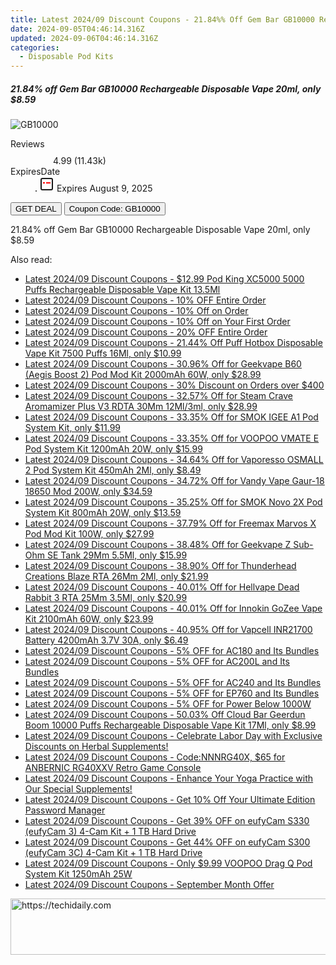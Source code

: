 ```yaml
---
title: Latest 2024/09 Discount Coupons - 21.84%% Off Gem Bar GB10000 Rechargeable Disposable Vape 20Ml, only $8.59
date: 2024-09-05T04:46:14.316Z
updated: 2024-09-06T04:46:14.316Z
categories:
  - Disposable Pod Kits
---
```



<div class="max-w-4xl mx-auto grid grid-cols-1 lg:max-w-5xl lg:gap-x-20 lg:grid-cols-2">
  <div class="relative p-3 col-start-1 row-start-1 flex flex-col-reverse rounded-lg bg-gradient-to-t from-black/75 via-black/0 sm:bg-none sm:row-start-2 sm:p-0 lg:row-start-1">
    <h5 class="mt-1 text-lg font-semibold text-white sm:text-slate-900 md:text-2xl dark:sm:text-white">21.84% off Gem Bar GB10000 Rechargeable Disposable Vape 20ml, only $8.59</h5>
  </div>
  
  <div class="col-start-1 col-end-3 row-start-1 grid gap-4 sm:mb-6 sm:grid-cols-4 lg:col-start-2 lg:row-span-6 lg:row-end-6 lg:mb-0 lg:gap-6">
      <img src="https://static.shareasale.com/image/90958/deal/000000_17032364375916.png" onClick="javascript:window.open(decodeURIComponent('https%3A%2F%2Fwww.shareasale.com%2Fu.cfm%3Fd%3D1081320%26m%3D90958%26u%3D4338022'), '_blank');void(0);" alt="GB10000" class="h-60 w-full rounded-lg object-cover sm:col-span-2 sm:h-52 lg:col-span-full" loading="lazy" />
    
  </div>
  <dl class="row-start-2 mt-4 flex items-center text-xs font-medium sm:row-start-3 sm:mt-1 md:mt-2.5 lg:row-start-2">
    <dt class="sr-only">Reviews</dt>
    <dd class="flex items-center text-indigo-600 dark:text-indigo-400">
      <svg width="24" height="24" fill="none" aria-hidden="true" class="mr-1 stroke-current dark:stroke-indigo-500">
        <path d="m12 5 2 5h5l-4 4 2.103 5L12 16l-5.103 3L9 14l-4-4h5l2-5Z" stroke-width="2" stroke-linecap="round" stroke-linejoin="round" />
      </svg>
      <span>4.99 <span class="font-normal text-slate-400">(11.43k)</span></span>
    </dd>
    <dt class="sr-only">ExpiresDate</dt>
    <dd class="flex items-center">
      <svg width="2" height="2" aria-hidden="true" fill="currentColor" class="mx-3 text-slate-300">
        <circle cx="1" cy="1" r="1" />
      </svg>
      <svg width="24" height="24" viewBox="0 0 24 24" fill="none" stroke="currentColor" stroke-width="2">
        <rect x="3" y="3" width="18" height="18" rx="2" fill="#fff" />
        <path d="M6 10L18 10" stroke="red" stroke-width="2" fill="none" />
        <path d="M10 6L10 18" stroke="#fff" stroke-width="2" fill="none" />
      </svg>
      Expires August 9, 2025    </dd>
  </dl>
  <div class="col-start-1 row-start-3 mt-4 self-center sm:col-start-2 sm:row-span-2 sm:row-start-2 sm:mt-0 lg:col-start-1 lg:row-start-3 lg:row-end-4 lg:mt-6">
    <button type="button" onClick="javascript:window.open(decodeURIComponent('https%3A%2F%2Fwww.shareasale.com%2Fu.cfm%3Fd%3D1081320%26m%3D90958%26u%3D4338022'), '_blank');void(0);" class="rounded-lg bg-red-600 px-3 py-2 text-sm font-medium leading-6 text-white">GET DEAL</button>
    <button type="button" onClick="javascript:window.open(decodeURIComponent('https%3A%2F%2Fwww.shareasale.com%2Fu.cfm%3Fd%3D1081320%26m%3D90958%26u%3D4338022'), '_blank');void(0);" class="border-dashed border-2 border-indigo-600 bg-green-100 text-sm leading-6 font-medium py-2 px-3 rounded-lg">Coupon Code: GB10000</button>
  </div>
  <p class="col-start-1 mt-4 text-sm leading-6 sm:col-span-2 lg:col-span-1 lg:row-start-4 lg:mt-6 dark:text-slate-400">
    21.84% off Gem Bar GB10000 Rechargeable Disposable Vape 20ml, only $8.59 
  </p>
</div>
<span class="atpl-alsoreadstyle">Also read:</span>
<div><ul>
<li><a href="https://coupons.techidaily.com/coupon-928711-share-90958-sale/"><u>Latest 2024/09 Discount Coupons - $12.99 Pod King XC5000 5000 Puffs Rechargeable Disposable Vape Kit 13.5Ml</u></a></li>
<li><a href="https://coupons.techidaily.com/coupon-1232914-share-155620-sale/"><u>Latest 2024/09 Discount Coupons - 10% OFF  Entire Order</u></a></li>
<li><a href="https://coupons.techidaily.com/coupon-1072100-share-136652-sale/"><u>Latest 2024/09 Discount Coupons - 10% Off on Order</u></a></li>
<li><a href="https://coupons.techidaily.com/coupon-1007207-share-136652-sale/"><u>Latest 2024/09 Discount Coupons - 10% Off on Your First Order</u></a></li>
<li><a href="https://coupons.techidaily.com/coupon-1232915-share-155620-sale/"><u>Latest 2024/09 Discount Coupons - 20% OFF  Entire Order</u></a></li>
<li><a href="https://coupons.techidaily.com/coupon-934183-share-90958-sale/"><u>Latest 2024/09 Discount Coupons - 21.44% Off Puff Hotbox Disposable Vape Kit 7500 Puffs 16Ml, only $10.99</u></a></li>
<li><a href="https://coupons.techidaily.com/coupon-910061-share-90958-sale/"><u>Latest 2024/09 Discount Coupons - 30.96% Off for Geekvape B60 (Aegis Boost 2) Pod Mod Kit 2000mAh 60W, only $28.99</u></a></li>
<li><a href="https://coupons.techidaily.com/coupon-1232916-share-155620-sale/"><u>Latest 2024/09 Discount Coupons - 30% Discount on Orders over $400</u></a></li>
<li><a href="https://coupons.techidaily.com/coupon-920596-share-90958-sale/"><u>Latest 2024/09 Discount Coupons - 32.57% Off for Steam Crave Aromamizer Plus V3 RDTA 30Mm 12Ml/3ml, only $28.99</u></a></li>
<li><a href="https://coupons.techidaily.com/coupon-936625-share-90958-sale/"><u>Latest 2024/09 Discount Coupons - 33.35% Off for SMOK IGEE A1 Pod System Kit, only $11.99</u></a></li>
<li><a href="https://coupons.techidaily.com/coupon-924525-share-90958-sale/"><u>Latest 2024/09 Discount Coupons - 33.35% Off for VOOPOO VMATE E Pod System Kit 1200mAh 20W, only $15.99</u></a></li>
<li><a href="https://coupons.techidaily.com/coupon-920918-share-90958-sale/"><u>Latest 2024/09 Discount Coupons - 34.64% Off for Vaporesso OSMALL 2 Pod System Kit 450mAh 2Ml, only $8.49</u></a></li>
<li><a href="https://coupons.techidaily.com/coupon-901522-share-90958-sale/"><u>Latest 2024/09 Discount Coupons - 34.72% Off for Vandy Vape Gaur-18 18650 Mod 200W, only $34.59</u></a></li>
<li><a href="https://coupons.techidaily.com/coupon-925254-share-90958-sale/"><u>Latest 2024/09 Discount Coupons - 35.25% Off for SMOK Novo 2X Pod System Kit 800mAh 20W, only $13.59</u></a></li>
<li><a href="https://coupons.techidaily.com/coupon-931982-share-90958-sale/"><u>Latest 2024/09 Discount Coupons - 37.79% Off for Freemax Marvos X Pod Mod Kit 100W, only $27.99</u></a></li>
<li><a href="https://coupons.techidaily.com/coupon-934131-share-90958-sale/"><u>Latest 2024/09 Discount Coupons - 38.48% Off for Geekvape Z Sub-Ohm SE Tank 29Mm 5.5Ml, only $15.99</u></a></li>
<li><a href="https://coupons.techidaily.com/coupon-912154-share-90958-sale/"><u>Latest 2024/09 Discount Coupons - 38.90% Off for Thunderhead Creations Blaze RTA 26Mm 2Ml, only $21.99</u></a></li>
<li><a href="https://coupons.techidaily.com/coupon-915303-share-90958-sale/"><u>Latest 2024/09 Discount Coupons - 40.01% Off for Hellvape Dead Rabbit 3 RTA 25Mm 3.5Ml, only $20.99</u></a></li>
<li><a href="https://coupons.techidaily.com/coupon-920919-share-90958-sale/"><u>Latest 2024/09 Discount Coupons - 40.01% Off for Innokin GoZee Vape Kit 2100mAh 60W, only $23.99</u></a></li>
<li><a href="https://coupons.techidaily.com/coupon-933468-share-90958-sale/"><u>Latest 2024/09 Discount Coupons - 40.95% Off for Vapcell INR21700 Battery 4200mAh 3.7V 30A, only $6.49</u></a></li>
<li><a href="https://coupons.techidaily.com/coupon-1227451-share-109567-sale/"><u>Latest 2024/09 Discount Coupons - 5% OFF for AC180 and Its Bundles</u></a></li>
<li><a href="https://coupons.techidaily.com/coupon-1227453-share-109567-sale/"><u>Latest 2024/09 Discount Coupons - 5% OFF for AC200L and Its Bundles</u></a></li>
<li><a href="https://coupons.techidaily.com/coupon-1227455-share-109567-sale/"><u>Latest 2024/09 Discount Coupons - 5% OFF for AC240 and Its Bundles</u></a></li>
<li><a href="https://coupons.techidaily.com/coupon-1227456-share-109567-sale/"><u>Latest 2024/09 Discount Coupons - 5% OFF for EP760 and Its Bundles</u></a></li>
<li><a href="https://coupons.techidaily.com/coupon-1227457-share-109567-sale/"><u>Latest 2024/09 Discount Coupons - 5% OFF for Power Below 1000W</u></a></li>
<li><a href="https://coupons.techidaily.com/coupon-929696-share-90958-sale/"><u>Latest 2024/09 Discount Coupons - 50.03% Off Cloud Bar Geerdun Boom 10000 Puffs Rechargeable Disposable Vape Kit 17Ml, only $8.99</u></a></li>
<li><a href="https://coupons.techidaily.com/coupon-1233059-share-154766-sale/"><u>Latest 2024/09 Discount Coupons - Celebrate Labor Day with Exclusive Discounts on Herbal Supplements!</u></a></li>
<li><a href="https://coupons.techidaily.com/coupon-1232636-share-38812-sale/"><u>Latest 2024/09 Discount Coupons - Code:NNNRG40X, $65 for ANBERNIC RG40XXV Retro Game Console</u></a></li>
<li><a href="https://coupons.techidaily.com/coupon-1233060-share-154766-sale/"><u>Latest 2024/09 Discount Coupons - Enhance Your Yoga Practice with Our Special Supplements!</u></a></li>
<li><a href="https://coupons.techidaily.com/coupon-807524-share-80525-sale/"><u>Latest 2024/09 Discount Coupons - Get 10% Off Your Ultimate Edition Password Manager</u></a></li>
<li><a href="https://coupons.techidaily.com/coupon-1232885-share-115200-sale/"><u>Latest 2024/09 Discount Coupons - Get 39% OFF on eufyCam S330 (eufyCam 3) 4-Cam Kit + 1 TB Hard Drive</u></a></li>
<li><a href="https://coupons.techidaily.com/coupon-1232887-share-115200-sale/"><u>Latest 2024/09 Discount Coupons - Get 44% OFF on eufyCam S300 (eufyCam 3C) 4-Cam Kit + 1 TB Hard Drive</u></a></li>
<li><a href="https://coupons.techidaily.com/coupon-913252-share-90958-sale/"><u>Latest 2024/09 Discount Coupons - Only $9.99 VOOPOO Drag Q Pod System Kit 1250mAh 25W</u></a></li>
<li><a href="https://coupons.techidaily.com/coupon-1233067-share-153229-sale/"><u>Latest 2024/09 Discount Coupons - September Month Offer</u></a></li>
</ul></div>

<ins class="adsbygoogle"
      style="display:block"
      data-ad-client="ca-pub-7571918770474297"
      data-ad-slot="8358498916"
      data-ad-format="auto"
      data-full-width-responsive="true"></ins>
<!-- affiliate ads begin -->
<a href="https://imp.i357552.net/c/5597632/863035/11832" target="_top" id="863035">
  <img src="//a.impactradius-go.com/display-ad/11832-863035" border="0" alt="https://techidaily.com" width="728" height="90"/>
</a>
<img height="0" width="0" src="https://imp.i357552.net/i/5597632/863035/11832" style="position:absolute;visibility:hidden;" border="0" />
<!-- affiliate ads end -->